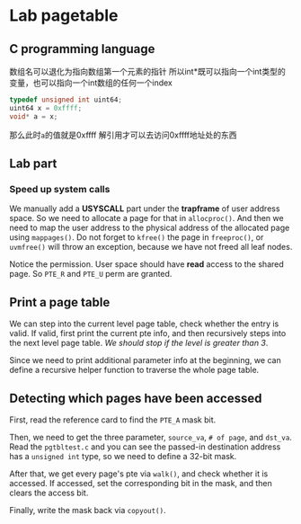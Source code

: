 # Lab pagetable

## C programming language
数组名可以退化为指向数组第一个元素的指针 所以int*既可以指向一个int类型的变量，也可以指向一个int数组的任何一个index

```C
typedef unsigned int uint64;
uint64 x = 0xffff;
void* a = x;
```
那么此时`a`的值就是0xffff 解引用才可以去访问0xffff地址处的东西

## Lab part
### Speed up system calls
We manually add a **USYSCALL** part under the **trapframe** of user address space. So we need to allocate a page for that in `allocproc()`. And then we need to map the user address to the physical address of the allocated page using `mappages()`. Do not forget to `kfree()` the page in `freeproc()`, or `uvmfree()` will throw an exception, because we have not freed all leaf nodes.

Notice the permission. User space should have **read** access to the shared page. So `PTE_R` and `PTE_U` perm are granted.

## Print a page table
We can step into the current level page table, check whether the entry is valid. If valid, first print the current pte info, and then recursively steps into the next level page table. _We should stop if the level is greater than 3_.

Since we need to print additional parameter info at the beginning, we can define a recursive helper function to traverse the whole page table.

## Detecting which pages have been accessed
First, read the reference card to find the `PTE_A` mask bit.

Then, we need to get the three parameter, `source_va`, `# of page`, and `dst_va`. Read the `pgtbltest.c` and you can see the passed-in destination address has a `unsigned int` type, so we need to define a 32-bit mask.

After that, we get every page's pte via `walk()`, and check whether it is accessed. If accessed, set the corresponding bit in the mask, and then clears the access bit.

Finally, write the mask back via `copyout()`.